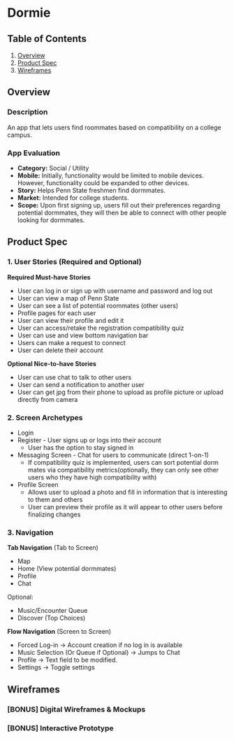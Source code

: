 # Dormie

## Table of Contents
1. [Overview](#Overview)
1. [Product Spec](#Product-Spec)
1. [Wireframes](#Wireframes)

## Overview
### Description
An app that lets users find roommates based on compatibility on a college campus.

### App Evaluation
- **Category:** Social / Utility
- **Mobile:** Initially, functionality would be limited to mobile devices. However, functionality could be expanded to other devices.
- **Story:** Helps Penn State freshmen find dormmates.
- **Market:** Intended for college students.
- **Scope:** Upon first signing up, users fill out their preferences regarding potential dormmates, they will then be able to connect with other people looking for dormmates.

## Product Spec
### 1. User Stories (Required and Optional)

**Required Must-have Stories**

* User can log in or sign up with username and password and log out
* User can view a map of Penn State
* User can see a list of potential roommates (other users)
* Profile pages for each user
* User can view their profile and edit it
* User can access/retake the registration compatibility quiz
* User can use and view bottom navigation bar
* Users can make a request to connect
* User can delete their account




**Optional Nice-to-have Stories**

* User can use chat to talk to other users
* User can send a notification to another user
* User can get jpg from their phone to upload as profile picture or upload directly from camera

### 2. Screen Archetypes

* Login 
* Register - User signs up or logs into their account
   * User has the option to stay signed in
* Messaging Screen - Chat for users to communicate (direct 1-on-1)
  * If compatibility quiz is implemented, users can sort potential dorm mates via compatibility metrics(optionally, they can only see other users who they have high compatibility with)
* Profile Screen 
   * Allows user to upload a photo and fill in information that is interesting to them and others
   * User can preview their profile as it will appear to other users before finalizing changes


### 3. Navigation

**Tab Navigation** (Tab to Screen)

* Map
* Home (View potential dormmates)
* Profile
* Chat


Optional:
* Music/Encounter Queue
* Discover (Top Choices)

**Flow Navigation** (Screen to Screen)
* Forced Log-in -> Account creation if no log in is available
* Music Selection (Or Queue if Optional) -> Jumps to Chat
* Profile -> Text field to be modified. 
* Settings -> Toggle settings

## Wireframes


### [BONUS] Digital Wireframes & Mockups


### [BONUS] Interactive Prototype

